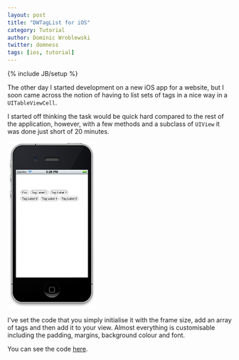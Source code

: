 ```yaml
---
layout: post
title: "DWTagList for iOS"
category: Tutorial
author: Dominic Wroblewski
twitter: domness
tags: [ios, tutorial]
---
```

{% include JB/setup %}

The other day I started development on a new iOS app for a website, but I soon came across the notion of having to list sets of tags in a nice way in a `UITableViewCell`.

I started off thinking the task would be quick hard compared to the rest of the application, however, with a few methods and a subclass of `UIView` it was done just short of 20 minutes.

<div class="thumbnail"><img width="200" src="/assets/images/dwtaglist.png" /></div>

I've set the code that you simply initialise it with the frame size, add an array of tags and then add it to your view. Almost everything is customisable including the padding, margins, background colour and font.

You can see the code [here](https://github.com/domness/DWTagList).
